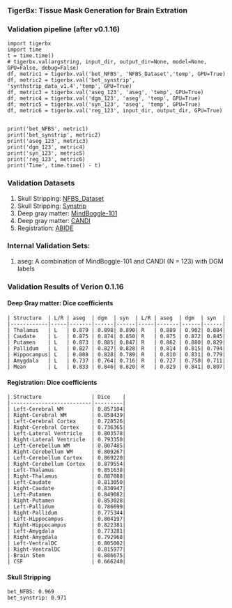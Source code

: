 ### TigerBx: Tissue Mask Generation for Brain Extration

### Validation pipeline (after v0.1.16)

    import tigerbx
    import time
    t = time.time()
    # tigerbx.val(argstring, input_dir, output_dir=None, model=None, GPU=False, debug=False)
    df, metric1 = tigerbx.val('bet_NFBS', 'NFBS_Dataset','temp', GPU=True)
    df, metric2 = tigerbx.val('bet_synstrip', 'synthstrip_data_v1.4','temp', GPU=True)
    df, metric3 = tigerbx.val('aseg_123', 'aseg', 'temp', GPU=True)
    df, metric4 = tigerbx.val('dgm_123', 'aseg', 'temp', GPU=True)
    df, metric5 = tigerbx.val('syn_123', 'aseg', 'temp', GPU=True)
    df, metric6 = tigerbx.val('reg_123', input_dir, output_dir, GPU=True)

    
    print('bet_NFBS', metric1)
    print('bet_synstrip', metric2)
    print('aseg_123', metric3)
    print('dgm_123', metric4)
    print('syn_123', metric5)
    print('reg_123', metric6)
    print('Time', time.time() - t)

### Validation Datasets
1. Skull Stripping: [NFBS_Dataset](http://preprocessed-connectomes-project.org/NFB_skullstripped)
2. Skull Stripping: [Synstrip](https://surfer.nmr.mgh.harvard.edu/docs/synthstrip)
3. Deep gray matter: [MindBoggle-101](https://mindboggle.info/)
4. Deep gray matter: [CANDI](https://www.nitrc.org/projects/candi_share/)
5. Registration: [ABIDE](https://fcon_1000.projects.nitrc.org/indi/abide/)


### Internal Validation Sets:
1. aseg: A combination of MindBoggle-101 and CANDI (N = 123) with DGM labels

### Validation Results of Verion 0.1.16
#### Deep Gray matter: Dice coefficients

    | Structure  | L/R | aseg  | dgm  | syn  | L/R | aseg  | dgm  | syn  |
    |------------|-----|-------|------|------|-----|-------|------|------|
    | Thalamus   | L   | 0.879 | 0.898| 0.890| R   | 0.889 | 0.902| 0.884|
    | Caudate    | L   | 0.875 | 0.874| 0.850| R   | 0.875 | 0.872| 0.845|
    | Putamen    | L   | 0.873 | 0.885| 0.847| R   | 0.862 | 0.880| 0.829|
    | Pallidum   | L   | 0.827 | 0.827| 0.828| R   | 0.814 | 0.815| 0.794|
    | Hippocampus| L   | 0.808 | 0.828| 0.789| R   | 0.810 | 0.831| 0.779|
    | Amygdala   | L   | 0.737 | 0.764| 0.716| R   | 0.727 | 0.750| 0.711|
    | Mean       | L   | 0.833 | 0.846| 0.820| R   | 0.829 | 0.841| 0.807|
#### Registration: Dice coefficients

    | Structure                | Dice    |
    |--------------------------|---------|
    | Left-Cerebral WM         | 0.857104|
    | Right-Cerebral WM        | 0.858439|
    | Left-Cerebral Cortex     | 0.728526|
    | Right-Cerebral Cortex    | 0.736365|
    | Left-Lateral Ventricle   | 0.803578|
    | Right-Lateral Ventricle  | 0.793350|
    | Left-Cerebellum WM       | 0.807485|
    | Right-Cerebellum WM      | 0.809267|
    | Left-Cerebellum Cortex   | 0.869220|
    | Right-Cerebellum Cortex  | 0.879554|
    | Left-Thalamus            | 0.851638|
    | Right-Thalamus           | 0.887088|
    | Left-Caudate             | 0.813050|
    | Right-Caudate            | 0.830947|
    | Left-Putamen             | 0.849082|
    | Right-Putamen            | 0.853028|
    | Left-Pallidum            | 0.786699|
    | Right-Pallidum           | 0.775344|
    | Left-Hippocampus         | 0.804197|
    | Right-Hippocampus        | 0.822381|
    | Left-Amygdala            | 0.773281|
    | Right-Amygdala           | 0.792968|
    | Left-VentralDC           | 0.805002|
    | Right-VentralDC          | 0.815977|
    | Brain Stem               | 0.886675|
    | CSF                      | 0.666240|
#### Skull Stripping
    bet_NFBS: 0.969
    bet_synstrip: 0.971






